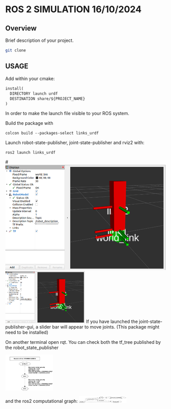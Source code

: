 # ROS 2 SIMULATION 16/10/2024

## Overview
Brief description of your project.
```bash
git clone 
```

## USAGE
Add within your cmake:
```
install(
  DIRECTORY launch urdf
  DESTINATION share/${PROJECT_NAME}
)
```

In order to make the launch file visible to your ROS system.

Build the package with
```
colcon build --packages-select links_urdf
```

Launch robot-state-publisher, joint-state-publisher and rviz2 with:
```
ros2 launch links_urdf
```
#![Example Image](images/rviz_1.png)
<img src="images/rviz_1.png" alt="Description of the image" width="250"/>
If you have launched the joint-state-publisher-gui, a slider bar will appear to move joints. (This package might need to be installed) 

On another terminal open rqt. You can check both the tf_tree published by the robot_state_publisher 

<img src="images/tf_tree.png" alt="Description of the image" width="150"/>

and the ros2 computational graph:
<img src="images/graph.png" alt="Description of the image" width="150"/>
